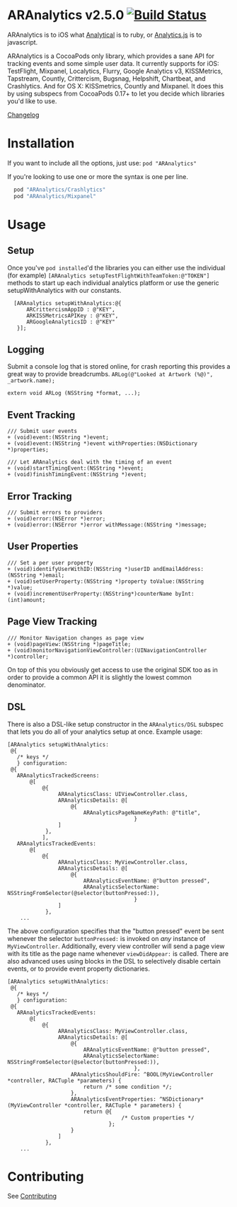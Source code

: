 ARAnalytics v2.5.0 [![Build Status](https://travis-ci.org/orta/ARAnalytics.svg?branch=master)](https://travis-ci.org/orta/ARAnalytics)
================

ARAnalytics is to iOS what [Analytical](https://github.com/jkrall/analytical) is to ruby, or [Analytics.js](http://segmentio.github.com/analytics.js/) is to javascript.

ARAnalytics is a CocoaPods only library, which provides a sane API for tracking events and some simple user data. It currently supports for iOS: TestFlight, Mixpanel, Localytics, Flurry, Google Analytics v3, KISSMetrics, Tapstream, Countly, Crittercism, Bugsnag, Helpshift, Chartbeat, and Crashlytics. And for OS X: KISSmetrics, Countly and Mixpanel. It does this by using subspecs from CocoaPods 0.17+ to let you decide which libraries you'd like to use.

[Changelog](https://github.com/orta/ARAnalytics/blob/master/CHANGELOG.md)  

Installation
=====
If you want to include all the options, just use: `pod "ARAnalytics"`

If you're looking to use one or more the syntax is one per line.

``` ruby
  pod "ARAnalytics/Crashlytics"
  pod "ARAnalytics/Mixpanel"
```

Usage
=====

Setup
----

Once you've `pod installed`'d the libraries you can either use the individual (for example) `[ARAnalytics setupTestFlightWithTeamToken:@"TOKEN"]` methods to start up each individual analytics platform or use the generic setupWithAnalytics with our constants.

``` objc
  [ARAnalytics setupWithAnalytics:@{
      ARCrittercismAppID : @"KEY",
      ARKISSMetricsAPIKey : @"KEY",
      ARGoogleAnalyticsID : @"KEY"
   }];
```

Logging
----
Submit a console log that is stored online, for crash reporting this provides a great way to provide breadcrumbs. `ARLog(@"Looked at Artwork (%@)", _artwork.name);`

``` objc
extern void ARLog (NSString *format, ...);
```

Event Tracking
----
``` objc
/// Submit user events
+ (void)event:(NSString *)event;
+ (void)event:(NSString *)event withProperties:(NSDictionary *)properties;

/// Let ARAnalytics deal with the timing of an event
+ (void)startTimingEvent:(NSString *)event;
+ (void)finishTimingEvent:(NSString *)event;
```

Error Tracking
----
``` objc
/// Submit errors to providers
+ (void)error:(NSError *)error;
+ (void)error:(NSError *)error withMessage:(NSString *)message;
```

User Properties
----
``` objc
/// Set a per user property
+ (void)identifyUserWithID:(NSString *)userID andEmailAddress:(NSString *)email;
+ (void)setUserProperty:(NSString *)property toValue:(NSString *)value;
+ (void)incrementUserProperty:(NSString*)counterName byInt:(int)amount;
```

Page View Tracking
----
``` objc
/// Monitor Navigation changes as page view
+ (void)pageView:(NSString *)pageTitle;
+ (void)monitorNavigationViewController:(UINavigationController *)controller;
```

On top of this you obviously get access to use the original SDK too as in order to provide a common API it is slightly the lowest common denominator.

DSL
----
There is also a DSL-like setup constructor in the `ARAnalytics/DSL` subspec that lets you do all of your analytics setup at once. Example usage:

``` objc
[ARAnalytics setupWithAnalytics:
 @{
   /* keys */
   } configuration:
 @{
   ARAnalyticsTrackedScreens:
       @[
           @{
                ARAnalyticsClass: UIViewController.class,
                ARAnalyticsDetails: @[
                    @{
                        ARAnalyticsPageNameKeyPath: @"title",
										}
                ]
            },
           ],
   ARAnalyticsTrackedEvents:
       @[
           @{
                ARAnalyticsClass: MyViewController.class,
                ARAnalyticsDetails: @[
                    @{
                        ARAnalyticsEventName: @"button pressed",
                        ARAnalyticsSelectorName: NSStringFromSelector(@selector(buttonPressed:)),
										}
                ]
            },
    ...
```

The above configuration specifies that the "button pressed" event be sent whenever the selector `buttonPressed:` is invoked on *any* instance of `MyViewController`. Additionally, every view controller will send a page view with its title as the page name whenever `viewDidAppear:` is called. There are also advanced uses using blocks in the DSL to selectively disable certain events, or to provide event property dictionaries. 

``` objc
[ARAnalytics setupWithAnalytics:
 @{
   /* keys */
   } configuration:
 @{
   ARAnalyticsTrackedEvents:
       @[
           @{
                ARAnalyticsClass: MyViewController.class,
                ARAnalyticsDetails: @[
                    @{
                        ARAnalyticsEventName: @"button pressed",
                        ARAnalyticsSelectorName: NSStringFromSelector(@selector(buttonPressed:)),
										},
                    ARAnalyticsShouldFire: ^BOOL(MyViewController *controller, RACTuple *parameters) {
                        return /* some condition */;
                    },
                    ARAnalyticsEventProperties: ^NSDictionary*(MyViewController *controller, RACTuple * parameters) {
                        return @{
                                    /* Custom properties */
                                };
                    }
                ]
            },
    ...
```

Contributing
====
See [Contributing](https://github.com/orta/ARAnalytics/blob/master/CONTRIBUTING.md)
